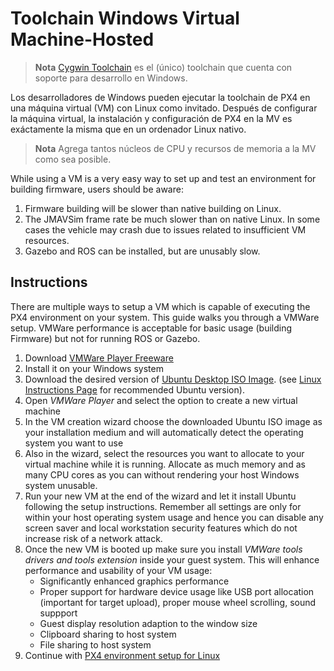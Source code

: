 # Toolchain Windows Virtual Machine-Hosted

> **Nota** [Cygwin Toolchain](../setup/dev_env_windows_cygwin.md) es el (único) toolchain que cuenta con soporte para desarrollo en Windows.

Los desarrolladores de Windows pueden ejecutar la toolchain de PX4 en una máquina virtual (VM) con Linux como invitado. Después de configurar la máquina virtual, la instalación y configuración de PX4 en la MV es exáctamente la misma que en un ordenador Linux nativo.

> **Nota** Agrega tantos núcleos de CPU y recursos de memoria a la MV como sea posible.

While using a VM is a very easy way to set up and test an environment for building firmware, users should be aware:

1. Firmware building will be slower than native building on Linux.
2. The JMAVSim frame rate be much slower than on native Linux. In some cases the vehicle may crash due to issues related to insufficient VM resources.
3. Gazebo and ROS can be installed, but are unusably slow.

## Instructions

There are multiple ways to setup a VM which is capable of executing the PX4 environment on your system. This guide walks you through a VMWare setup. VMWare performance is acceptable for basic usage (building Firmware) but not for running ROS or Gazebo.

1. Download [VMWare Player Freeware](https://www.vmware.com/products/workstation-player/workstation-player-evaluation.html)
2. Install it on your Windows system
3. Download the desired version of [Ubuntu Desktop ISO Image](https://www.ubuntu.com/download/desktop). (see [Linux Instructions Page](../setup/dev_env_linux.md) for recommended Ubuntu version).
4. Open *VMWare Player* and select the option to create a new virtual machine
5. In the VM creation wizard choose the downloaded Ubuntu ISO image as your installation medium and will automatically detect the operating system you want to use
6. Also in the wizard, select the resources you want to allocate to your virtual machine while it is running. Allocate as much memory and as many CPU cores as you can without rendering your host Windows system unusable.
7. Run your new VM at the end of the wizard and let it install Ubuntu following the setup instructions. Remember all settings are only for within your host operating system usage and hence you can disable any screen saver and local workstation security features which do not increase risk of a network attack.
8. Once the new VM is booted up make sure you install *VMWare tools drivers and tools extension* inside your guest system. This will enhance performance and usability of your VM usage: 
    - Significantly enhanced graphics performance
    - Proper support for hardware device usage like USB port allocation (important for target upload), proper mouse wheel scrolling, sound suppport
    - Guest display resolution adaption to the window size
    - Clipboard sharing to host system
    - File sharing to host system
9. Continue with [PX4 environment setup for Linux](../setup/dev_env_linux.md)
